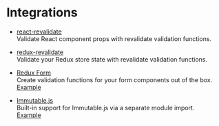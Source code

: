 # Integrations

- [react-revalidate](https://github.com/jfairbank/react-revalidate)  
  Validate React component props with revalidate validation functions.

- [redux-revalidate](https://github.com/jfairbank/redux-revalidate)  
  Validate your Redux store state with revalidate validation functions.

- [Redux Form](https://github.com/erikras/redux-form)  
  Create validation functions for your form components out of the box.  
  [Example](/usage/redux-form.md)

- [Immutable.js](http://facebook.github.io/immutable-js)  
  Built-in support for Immutable.js via a separate module import.  
  [Example](/usage/immutable-js.md)
